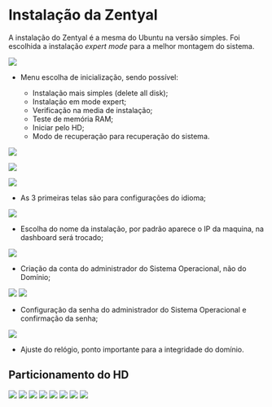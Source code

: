 # Instalação da Zentyal

A instalação do Zentyal é a mesma do Ubuntu na versão simples. Foi escolhida a instalação *expert mode* para a melhor montagem do sistema.
 
![](10.png)
* Menu escolha de inicialização, sendo possível:
    
    * Instalação mais simples (delete all disk);
    * Instalação em mode expert;
    * Verificação na media de instalação;
    * Teste de memória RAM; 
    * Iniciar pelo HD;
    * Modo de recuperação para recuperação do sistema.

![](11.png)

![](12.png)

![](13.png)
* As 3 primeiras telas são para configurações do idioma;

![](14.png)
* Escolha do nome da instalação, por padrão aparece o IP da maquina, na dashboard será trocado;

![](15.png)
* Criação da conta do administrador do Sistema Operacional, não do Domínio;

![](16.png)
![](17.png)
* Configuração da senha do administrador do Sistema Operacional e confirmação da senha;

![](18.png)
* Ajuste do relógio, ponto importante para a integridade do domínio.

## Particionamento do HD

![](19.png)
![](20.png)
![](21.png)
![](22.png)
![](23.png)
![](24.png)
![](25.png)
![](26.png)